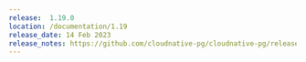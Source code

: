```yaml
---
release:  1.19.0
location: /documentation/1.19
release_date: 14 Feb 2023
release_notes: https://github.com/cloudnative-pg/cloudnative-pg/releases/tag/v1.19.0
---
```


